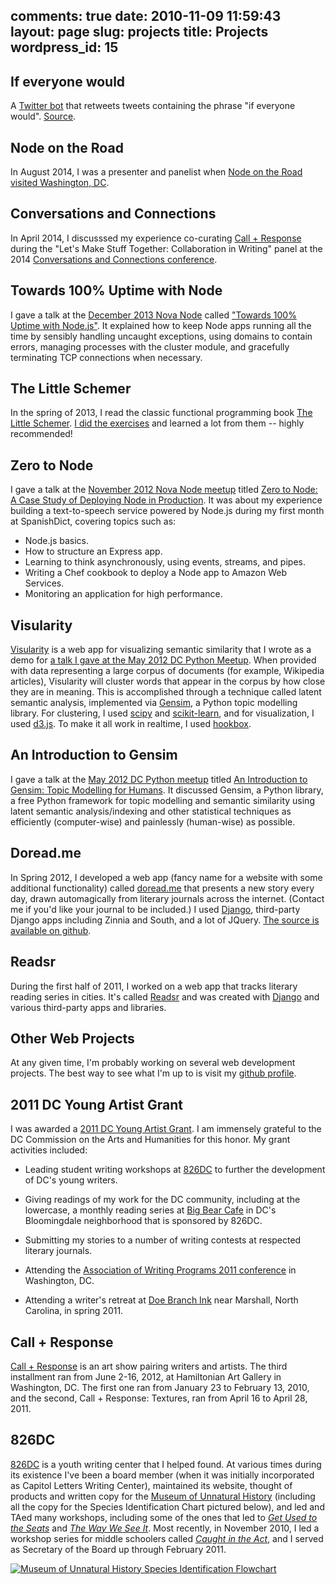 comments: true
date: 2010-11-09 11:59:43
layout: page
slug: projects
title: Projects
wordpress_id: 15
---

## If everyone would ##

A [Twitter bot](https://twitter.com/ifeveryonewould) that retweets tweets
containing the phrase "if everyone would".
[Source](https://github.com/sandinmyjoints/ifeveryonewould).

## Node on the Road ##

In August 2014, I was a presenter and panelist when
[Node on the Road visited Washington, DC](https://www.joyent.com/noderoad/cities/washington-dc-8-20-2014).

## Conversations and Connections ##

In April 2014, I discusssed my experience co-curating
[Call + Response](http://callandresponsedc.org/) during the "Let's Make Stuff
Together: Collaboration in Writing" panel at the 2014
[Conversations and Connections conference](http://writersconnectconference.com/).

## Towards 100% Uptime with Node ##

I gave a talk at the [December 2013 Nova Node](http://www.meetup.com/Nova-Node/events/154016332/)
called ["Towards 100% Uptime with Node.js"](http://sandinmyjoints.github.io/towards-100-pct-uptime/).
It explained how to keep Node apps running all the time by sensibly handling
uncaught exceptions, using domains to contain errors, managing processes with
the cluster module, and gracefully terminating TCP connections when necessary.

## The Little Schemer

In the spring of 2013, I read the classic functional programming book
[The Little Schemer](http://www.goodreads.com/book/show/548914.The_Little_Schemer).
[I did the exercises](https://github.com/sandinmyjoints/the-little-schemer) and
learned a lot from them -- highly recommended!

## Zero to Node ##

I gave a talk at the [November 2012 Nova Node meetup](http://www.meetup.com/Nova-Node/events/89366852/) titled [Zero to Node: A Case Study of Deploying Node in Production](http://sandinmyjoints.github.com/zero-to-node/). It was about my experience building a text-to-speech service powered by Node.js during my first month at SpanishDict, covering topics such as:

* Node.js basics.
* How to structure an Express app.
* Learning to think asynchronously, using events, streams, and pipes.
* Writing a Chef cookbook to deploy a Node app to Amazon Web Services.
* Monitoring an application for high performance.

## Visularity ##

[Visularity](https://github.com/sandinmyjoints/visularity) is a web app for visualizing semantic similarity that I wrote as a demo for [a talk I gave at the May 2012 DC Python Meetup](http://williamjohnbert.com/2012/05/an-introduction-to-gensim-topic-modelling-for-humans/). When provided with data representing a large corpus of documents (for example, Wikipedia articles), Visularity will cluster words that appear in the corpus by how close they are in meaning. This is accomplished through a technique called latent semantic analysis, implemented via [Gensim](http://radimrehurek.com/gensim/), a Python topic modelling library. For clustering, I used [scipy](http://www.scipy.org/) and [scikit-learn](http://scikit-learn.org/stable/), and for visualization, I used [d3.js](http://d3js.org/). To make it all work in realtime, I used [hookbox](https://github.com/hookbox).

## An Introduction to Gensim

I gave a talk at the [May 2012 DC Python meetup](http://meetup.dcpython.org/events/23832731/) titled [An Introduction to Gensim: Topic Modelling for Humans](http://williamjohnbert.com/2012/05/an-introduction-to-gensim-topic-modelling-for-humans/). It discussed Gensim, a Python library, a free Python framework for topic modelling and semantic similarity using latent semantic analysis/indexing and other statistical techniques as efficiently (computer-wise) and painlessly (human-wise) as possible.

## Doread.me ##

In Spring 2012, I developed a web app (fancy name for a website with some
additional functionality) called [doread.me](http://doread.me) that presents a
new story every day, drawn automagically from literary journals across the
internet. (Contact me if you'd like your journal to be included.) I used
[Django](http://www.djangoproject.com), third-party Django apps including Zinnia
and South, and a lot of JQuery. [The source is available on github](https://github.com/sandinmyjoints/doreadme).

## Readsr ##

During the first half of 2011, I worked on a web app that tracks literary reading series in cities. It's called [Readsr](http://www.readsrs.com) and was created with [Django](http://www.djangproject.com) and various third-party apps and libraries.

## Other Web Projects ##

At any given time, I'm probably working on several web development projects. The best way to see what I'm up to is visit my [github profile](https://github.com/sandinmyjoints).

## 2011 DC Young Artist Grant ##

I was awarded a [2011 DC Young Artist Grant](http://thedcarts.wordpress.com/2011/01/04/the-commission-is-proud-to-announce-our-fy-2011-grantees/#YAP). I am immensely grateful  to the DC Commission on the Arts and Humanities for this honor. My grant activities included:

  * Leading student writing workshops at [826DC](http://www.826dc.org) to further the development of DC's young writers.

  * Giving readings of my work for the DC community, including at the lowercase, a monthly reading series at [Big Bear Cafe](http://bigbearcafe-dc.com/blog/) in DC's Bloomingdale neighborhood that is sponsored by 826DC.

  * Submitting my stories to a number of writing contests at respected literary journals.

  * Attending the [Association of Writing Programs 2011 conference](http://www.awpwriter.org/conference/2011awpconf.php) in Washington, DC.

  * Attending a writer's retreat at [Doe Branch Ink](http://doebranchink.org/) near Marshall, North Carolina, in spring 2011.

## Call + Response ##

[Call + Response](http://www.callandresponsedc.org) is an art show pairing
writers and artists. The third installment ran from June 2-16, 2012, at
Hamiltonian Art Gallery in Washington, DC. The first one ran from January 23 to
February 13, 2010, and the second, Call + Response: Textures, ran from April 16
to April 28, 2011.

## 826DC ##

[826DC](http://www.826dc.org) is a youth writing center that I helped found. At
various times during its existence I've been a board member (when it was
initially incorporated as Capitol Letters Writing Center), maintained its
website, thought of products and written copy for the [Museum of Unnatural
History](http://826dc.org/?page_id=24) (including all the copy for the Species
Identification Chart pictured below), and led and TAed many workshops, including
some of the ones that led to _[Get Used to the Seats](http://826dc.org/?p=510)_
and _[The Way We See It](http://826dc.org/?p=512)_. Most recently, in November
2010, I led a workshop series for middle schoolers called [_Caught in the Act_](http://williamjohnbert.com/2010/11/caught-in-the-act-part-3/), and I
served as Secretary of the Board up through February 2011.

[![Museum of Unnatural History Species Identification Flowchart](/images/826dc_flowchart_11.jpg)](/images/826dc_flowchart_11.jpg)
